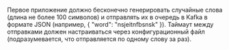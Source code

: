 Первое приложение должно бесконечно генерировать случайные слова (длина не более 100 символов) и отправлять их в очередь в Kafka в формате JSON (например, { "word": "nsjeitnfbsnsk" }). Таймаут между отправками должен настраиваться через конфигурационный файл (подразумевается, что отправляется по одному слову за раз).
